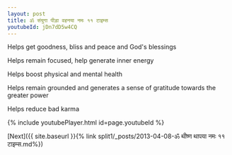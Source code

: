 ```yaml
---
layout: post
title: ॐ संयुगा पीड़ा वहनया नमः ११ टाइम्स
youtubeId: jDn7dD5w4CQ
---
```

 
 
Helps get goodness, bliss and peace and God's blessings
 
Helps remain focused, help generate inner energy 
 
Helps boost physical and mental health 
 
Helps remain grounded and generates a sense of gratitude towards the greater power 
 
Helps reduce bad karma
 
 
 
 


{% include youtubePlayer.html id=page.youtubeId %}
 
[Next]({{ site.baseurl }}{% link  split1/_posts/2013-04-08-ॐ थीष्ण थापया नमः ११ टाइम्स.md%})
 
